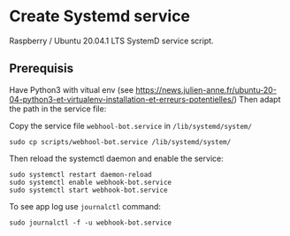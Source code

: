# Create Systemd service

Raspberry / Ubuntu 20.04.1 LTS SystemD service script.

## Prerequisis

Have Python3 with vitual env (see https://news.julien-anne.fr/ubuntu-20-04-python3-et-virtualenv-installation-et-erreurs-potentielles/)
Then adapt the path in the service file:

Copy the service file `webhool-bot.service` in `/lib/systemd/system/`

```
sudo cp scripts/webhool-bot.service /lib/systemd/system/
```

Then reload the systemctl daemon and enable the service:

```
sudo systemctl restart daemon-reload
sudo systemctl enable webhook-bot.service
sudo systemctl start webhook-bot.service
```

To see app log use `journalctl` command:

```
sudo journalctl -f -u webhook-bot.service
```